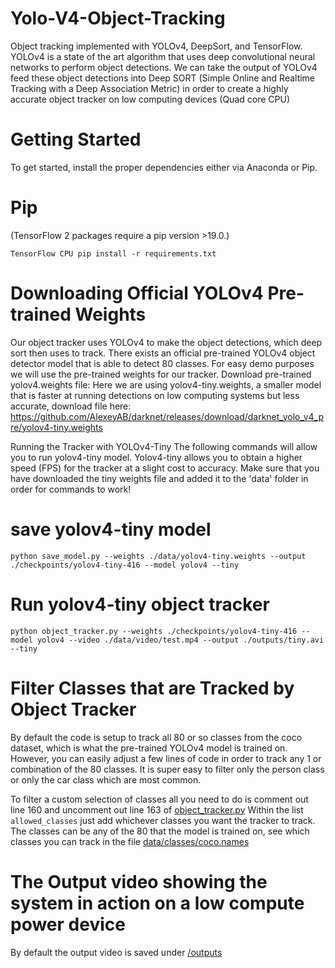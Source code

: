 # Yolo-V4-Object-Tracking

Object tracking implemented with YOLOv4, DeepSort, and TensorFlow. YOLOv4 is a state of the art algorithm that uses deep convolutional neural networks to perform object detections. We can take the output of YOLOv4 feed these object detections into Deep SORT (Simple Online and Realtime Tracking with a Deep Association Metric) in order to create a highly accurate object tracker on low computing devices (Quad core CPU) 


# Getting Started
To get started, install the proper dependencies either via Anaconda or Pip.

# Pip
(TensorFlow 2 packages require a pip version >19.0.)

`TensorFlow CPU
pip install -r requirements.txt
`


# Downloading Official YOLOv4 Pre-trained Weights

Our object tracker uses YOLOv4 to make the object detections, which deep sort then uses to track. There exists an official pre-trained YOLOv4 object detector model that is able to detect 80 classes. For easy demo purposes we will use the pre-trained weights for our tracker. Download pre-trained yolov4.weights file:
Here we are using yolov4-tiny.weights, a smaller model that is faster at running detections on low computing systems but less accurate, download file here: https://github.com/AlexeyAB/darknet/releases/download/darknet_yolo_v4_pre/yolov4-tiny.weights

Running the Tracker with YOLOv4-Tiny
The following commands will allow you to run yolov4-tiny model. Yolov4-tiny allows you to obtain a higher speed (FPS) for the tracker at a slight cost to accuracy. Make sure that you have downloaded the tiny weights file and added it to the 'data' folder in order for commands to work!

# save yolov4-tiny model
`python save_model.py --weights ./data/yolov4-tiny.weights --output ./checkpoints/yolov4-tiny-416 --model yolov4 --tiny`

# Run yolov4-tiny object tracker
`python object_tracker.py --weights ./checkpoints/yolov4-tiny-416 --model yolov4 --video ./data/video/test.mp4 --output ./outputs/tiny.avi --tiny`


# Filter Classes that are Tracked by Object Tracker
By default the code is setup to track all 80 or so classes from the coco dataset, which is what the pre-trained YOLOv4 model is trained on. However, you can easily adjust a few lines of code in order to track any 1 or combination of the 80 classes. It is super easy to filter only the person class or only the car class which are most common.

To filter a custom selection of classes all you need to do is comment out line 160 and uncomment out line 163 of [object_tracker.py](https://github.com/VAISHNAVIV27/Yolo-V4-Object-Tracking/blob/main/object_tracker.py) Within the list `allowed_classes` just add whichever classes you want the tracker to track. The classes can be any of the 80 that the model is trained on, see which classes you can track in the file [data/classes/coco.names](https://github.com/VAISHNAVIV27/Yolo-V4-Object-Tracking/blob/main/data/classes/coco.names)

# The Output video showing the system in action on a low compute power device
By default the output video is saved under [/outputs](https://github.com/VAISHNAVIV27/Yolo-V4-Object-Tracking/blob/main/outputs)


